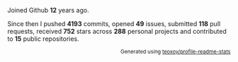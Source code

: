 Joined Github **12** years ago.

Since then I pushed **4193** commits, opened **49** issues, submitted **118** pull requests, received **752** stars across **288** personal projects and contributed to **15** public repositories.

<p align="right"><sub>Generated using <a href="https://github.com/marketplace/actions/profile-readme-stats">teoxoy/profile-readme-stats</a></sub></p>
